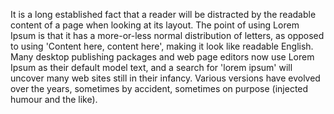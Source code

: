 It is a long established fact that a reader will be distracted by the readable
content of a page when looking at its layout. The point of using Lorem Ipsum is
that it has a more-or-less normal distribution of letters, as opposed to
using 'Content here, content here', making it look like readable English. Many
desktop publishing packages and web page editors now use Lorem Ipsum as their default
model text, and a search for 'lorem ipsum' will uncover many web sites still in
their infancy. Various versions have evolved over the years, sometimes by
accident, sometimes on purpose (injected humour and the like).